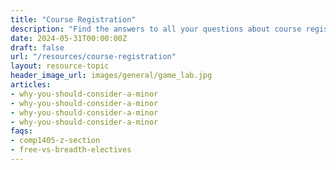 ```yaml
---
title: "Course Registration"
description: "Find the answers to all your questions about course registration."
date: 2024-05-31T00:00:00Z
draft: false
url: "/resources/course-registration"
layout: resource-topic
header_image_url: images/general/game_lab.jpg
articles:
- why-you-should-consider-a-minor
- why-you-should-consider-a-minor
- why-you-should-consider-a-minor
- why-you-should-consider-a-minor
faqs:
- comp1405-z-section
- free-vs-breadth-electives
---
```

